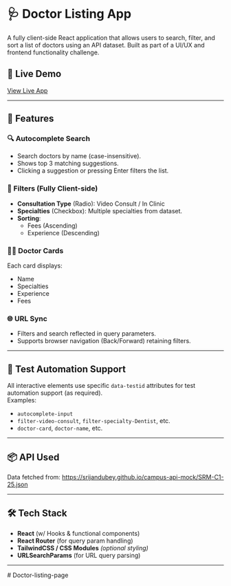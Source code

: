 # 🩺 Doctor Listing App

A fully client-side React application that allows users to search, filter, and sort a list of doctors using an API dataset. Built as part of a UI/UX and frontend functionality challenge.

## 🚀 Live Demo
<!-- Add your live deployment link here if available -->
[View Live App](https://your-deployment-link.com)

---

## 📌 Features

### 🔍 Autocomplete Search
- Search doctors by name (case-insensitive).
- Shows top 3 matching suggestions.
- Clicking a suggestion or pressing Enter filters the list.

### 🧪 Filters (Fully Client-side)
- **Consultation Type** (Radio): Video Consult / In Clinic
- **Specialties** (Checkbox): Multiple specialties from dataset.
- **Sorting**:
  - Fees (Ascending)
  - Experience (Descending)

### 🧑‍⚕️ Doctor Cards
Each card displays:
- Name
- Specialties
- Experience
- Fees

### 🌐 URL Sync
- Filters and search reflected in query parameters.
- Supports browser navigation (Back/Forward) retaining filters.

---

## 🧪 Test Automation Support

All interactive elements use specific `data-testid` attributes for test automation support (as required).  
Examples:
- `autocomplete-input`
- `filter-video-consult`, `filter-specialty-Dentist`, etc.
- `doctor-card`, `doctor-name`, etc.

---

## 📦 API Used

Data fetched from:
https://srijandubey.github.io/campus-api-mock/SRM-C1-25.json


---

## 🛠️ Tech Stack

- **React** (w/ Hooks & functional components)
- **React Router** (for query param handling)
- **TailwindCSS / CSS Modules** *(optional styling)*
- **URLSearchParams** (for URL query parsing)

---
#   D o c t o r - l i s t i n g - p a g e  
 